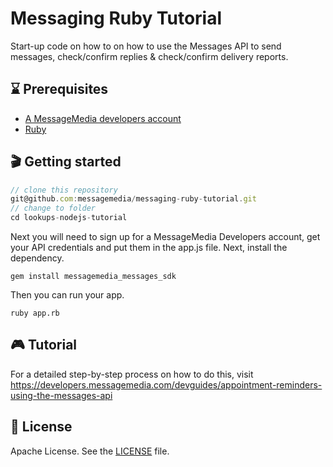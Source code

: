 # Messaging Ruby Tutorial
Start-up code on how to on how to use the Messages API to send messages, check/confirm replies & check/confirm delivery reports.

## ⌛️ Prerequisites
* [A MessageMedia developers account](https://developers.messagemedia.com/register)
* [Ruby](https://www.ruby-lang.org/en/downloads/)

## 🎬 Getting started

```javascript
// clone this repository
git@github.com:messagemedia/messaging-ruby-tutorial.git
// change to folder
cd lookups-nodejs-tutorial
```

Next you will need to sign up for a MessageMedia Developers account, get your API credentials and put them in the app.js file. Next, install the dependency.
```
gem install messagemedia_messages_sdk
```

Then you can run your app.
```
ruby app.rb
```

## 🎮 Tutorial
For a detailed step-by-step process on how to do this, visit https://developers.messagemedia.com/devguides/appointment-reminders-using-the-messages-api

## 📃 License
Apache License. See the [LICENSE](LICENSE) file.
